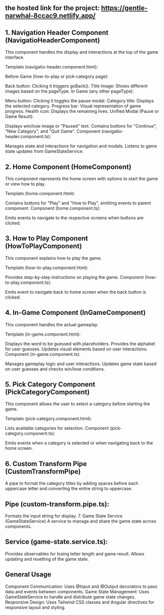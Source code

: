 ## the hosted link for the project: https://gentle-narwhal-8ccac9.netlify.app/

## 1. Navigation Header Component (NavigatioHeaderComponent)
This component handles the display and interactions at the top of the game interface.

Template (navigatio-header.component.html):

Before Game (how-to-play or pick-category page):

Back button: Clicking it triggers goBack().
Title Image: Shows different images based on the pageType.
In Game (any other pageType):

Menu button: Clicking it toggles the pause modal.
Category title: Displays the selected category.
Progress bar: Visual representation of game progress.
Health icon: Displays the remaining lives.
Unified Modal (Pause or Game Result):

Displays win/lose image or "Paused" text.
Contains buttons for "Continue", "New Category", and "Quit Game".
Component (navigatio-header.component.ts):

Manages state and interactions for navigation and modals.
Listens to game state updates from GameStateService.

## 2. Home Component (HomeComponent)
This component represents the home screen with options to start the game or view how to play.

Template (home.component.html):

Contains buttons for "Play" and "How to Play", emitting events to parent component.
Component (home.component.ts):

Emits events to navigate to the respective screens when buttons are clicked.

## 3. How to Play Component (HowToPlayComponent)
This component explains how to play the game.

Template (how-to-play.component.html):

Provides step-by-step instructions on playing the game.
Component (how-to-play.component.ts):

Emits event to navigate back to home screen when the back button is clicked.

## 4. In-Game Component (InGameComponent)
This component handles the actual gameplay.

Template (in-game.component.html):

Displays the word to be guessed with placeholders.
Provides the alphabet for user guesses.
Updates visual elements based on user interactions.
Component (in-game.component.ts):

Manages gameplay logic and user interactions.
Updates game state based on user guesses and checks win/lose conditions.

## 5. Pick Category Component (PickCategoryComponent)
This component allows the user to select a category before starting the game.

Template (pick-category.component.html):

Lists available categories for selection.
Component (pick-category.component.ts):

Emits events when a category is selected or when navigating back to the home screen.

## 6. Custom Transform Pipe (CustomTransformPipe)
A pipe to format the category titles by adding spaces before each uppercase letter and converting the entire string to uppercase.

## Pipe (custom-transform.pipe.ts):

Formats the input string for display.
7. Game State Service (GameStateService)
A service to manage and share the game state across components.

## Service (game-state.service.ts):

Provides observables for losing letter length and game result.
Allows updating and resetting of the game state.

## General Usage
Component Communication: Uses @Input and @Output decorators to pass data and events between components.
Game State Management: Uses GameStateService to handle and distribute game state changes.
Responsive Design: Uses Tailwind CSS classes and Angular directives for responsive layout and styling.